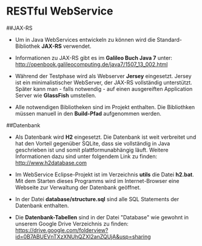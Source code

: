 RESTful WebService
===

##JAX-RS
* Um in Java WebServices entwickeln zu können wird die Standard-Bibliothek **JAX-RS** verwendet. 

* Informationen zu JAX-RS gibt es im **Galileo Buch Java 7** unter: http://openbook.galileocomputing.de/java7/1507_13_002.html

* Während der Testphase wird als Webserver **Jersey** eingesetzt. Jersey ist ein minimalistischer WebServer, der JAX-RS vollständig unterstützt.
Später kann man - falls notwendig - auf einen ausgereiften Application Server wie **GlassFish** umstellen. 

* Alle notwendigen Bibliotheken sind im Projekt enthalten. Die Bibliothken müssen manuell in den **Build-Pfad** aufgenommen werden.

##Datenbank
* Als Datenbank wird **H2** eingesetzt. Die Datenbank ist weit verbreitet und hat den Vorteil gegenüber SQLite, dass sie vollständig in Java geschrieben ist und somit
  plattformunabhängig läuft. Weitere Informationen dazu sind unter folgendem Link zu finden: http://www.h2database.com

* Im WebService Eclipse-Projekt ist im Verzeichnis **utils** die Datei **h2.bat**. Mit dem Starten dieses Programms wird im
  Internet-Browser eine Webseite zur Verwaltung der Datenbank geöffnet.

* In der Datei **database/structure.sql** sind alle SQL Statements der Datenbank enthalten. 

* Die **Datenbank-Tabellen** sind in der Datei "Database" wie gewohnt in unserem Google Drive Verzeichnis zu finden: https://drive.google.com/folderview?id=0B7ABUEVnTXzXNUhQZXI2anZQUjA&usp=sharing

